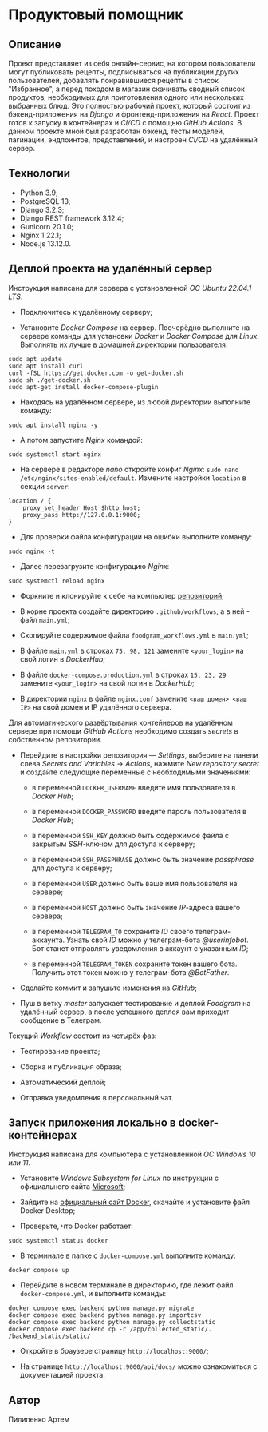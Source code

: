 # Продуктовый помощник

## Описание

Проект представляет из себя онлайн-сервис, на котором пользователи могут
публиковать рецепты, подписываться на публикации других пользователей,
добавлять понравившиеся рецепты в список "Избранное", а перед походом в
магазин скачивать сводный список продуктов, необходимых для приготовления
одного или нескольких выбранных блюд. Это полностью рабочий проект, который
состоит из бэкенд-приложения на _Django_ и фронтенд-приложения на _React_.
Проект готов к запуску в контейнерах и _CI/CD_ с помощью _GitHub Actions_.
В данном проекте мной был разработан бэкенд, тесты моделей, пагинации,
эндпоинтов, представлений, и настроен _CI/CD_ на удалённый сервер.

## Технологии

- Python 3.9;
- PostgreSQL 13;
- Django 3.2.3;
- Django REST framework 3.12.4;
- Gunicorn 20.1.0;
- Nginx 1.22.1;
- Node.js 13.12.0.

## Деплой проекта на удалённый сервер

Инструкция написана для сервера с установленной _ОС Ubuntu 22.04.1 LTS_.

- Подключитесь к удалённому серверу;

- Установите _Docker Compose_ на сервер. Поочерёдно выполните на сервере
команды для установки _Docker_ и _Docker Compose_ для _Linux_. Выполнять их
лучше в домашней директории пользователя:

```text
sudo apt update
sudo apt install curl
curl -fSL https://get.docker.com -o get-docker.sh
sudo sh ./get-docker.sh
sudo apt-get install docker-compose-plugin
```

- Находясь на удалённом сервере, из любой директории выполните команду:

```text
sudo apt install nginx -y
```

- А потом запустите _Nginx_ командой:

```text
sudo systemctl start nginx
```

- На сервере в редакторе _nano_ откройте конфиг _Nginx_:
`sudo nano /etc/nginx/sites-enabled/default`. Измените настройки `location`
в секции `server`:

```text
location / {
    proxy_set_header Host $http_host;
    proxy_pass http://127.0.0.1:9000;
}
```

- Для проверки файла конфигурации на ошибки выполните команду:

```text
sudo nginx -t
``` 

- Далее перезагрузите конфигурацию _Nginx_:

```text
sudo systemctl reload nginx
``` 

- Форкните и клонируйте к себе на компьютер
[репозиторий](https://github.com/p-artyom/grocery_assistant);

- В корне проекта создайте директорию `.github/workflows`, а в ней - файл
`main.yml`;

- Скопируйте содержимое файла `foodgram_workflows.yml` в `main.yml`;

- В файле `main.yml` в строках `75, 98, 121` замените `<your_login>` на свой
логин в _DockerHub_;

- В файле `docker-compose.production.yml` в строках `15, 23, 29` замените
`<your_login>` на свой логин в _DockerHub_;

- В директории `nginx` в файле `nginx.conf` замените `<ваш домен> <ваш IP>`
на свой домен и IP удалённого сервера.

Для автоматического развёртывания контейнеров на удалённом сервере при помощи
_GitHub Actions_ необходимо создать _secrets_ в собственном репозитории.

- Перейдите в настройки репозитория — _Settings_, выберите на панели слева
_Secrets and Variables_ → _Actions_, нажмите _New repository secret_ и
создайте следующие переменные с необходимыми значениями:

  - в переменной `DOCKER_USERNAME` введите имя пользователя в _Docker Hub_;

  - в переменной `DOCKER_PASSWORD` введите пароль пользователя в _Docker Hub_;

  - в переменной `SSH_KEY` должно быть содержимое файла с закрытым _SSH_-ключом
  для доступа к серверу;

  - в переменной `SSH_PASSPHRASE` должно быть значение _passphrase_ для
  доступа к серверу;

  - в переменной `USER` должно быть ваше имя пользователя на сервере;

  - в переменной `HOST` должно быть значение _IP_-адреса вашего сервера;

  - в переменной `TELEGRAM_TO` сохраните _ID_ своего телеграм-аккаунта. Узнать
  свой _ID_ можно у телеграм-бота _@userinfobot_. Бот станет отправлять
  уведомления в аккаунт с указанным _ID_;

  - в переменной `TELEGRAM_TOKEN` сохраните токен вашего бота. Получить этот
  токен можно у телеграм-бота _@BotFather_.

- Сделайте коммит и запушьте изменения на _GitHub_;

- Пуш в ветку _master_ запускает тестирование и деплой _Foodgram_ на удалённый
сервер, а после успешного деплоя вам приходит сообщение в Телеграм.

Текущий _Workflow_ состоит из четырёх фаз:

- Тестирование проекта;

- Сборка и публикация образа;

- Автоматический деплой;

- Отправка уведомления в персональный чат.

## Запуск приложения локально в docker-контейнерах

Инструкция написана для компьютера с установленной _ОС Windows 10 или 11_.

- Установите _Windows Subsystem for Linux_ по инструкции с официального сайта
[Microsoft](https://learn.microsoft.com/ru-ru/windows/wsl/install);

- Зайдите на
[официальный сайт Docker](https://www.docker.com/products/docker-desktop/),
скачайте и установите файл Docker Desktop;

- Проверьте, что Docker работает:

```text
sudo systemctl status docker
``` 

- В терминале в папке с `docker-compose.yml` выполните команду:

```text
docker compose up
```

- Перейдите в новом терминале в директорию, где лежит файл
`docker-compose.yml`, и выполните команды:

```text
docker compose exec backend python manage.py migrate
docker compose exec backend python manage.py importcsv
docker compose exec backend python manage.py collectstatic
docker compose exec backend cp -r /app/collected_static/. /backend_static/static/
```

- Откройте в браузере страницу `http://localhost:9000/`;

- На странице `http://localhost:9000/api/docs/` можно ознакомиться с
документацией проекта.

## Автор

Пилипенко Артем
